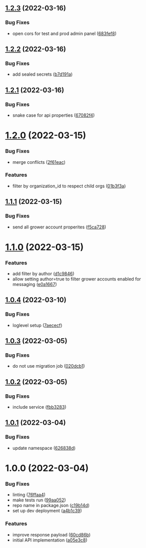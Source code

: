 ## [1.2.3](https://github.com/Greenstand/treetracker-grower-account-query/compare/v1.2.2...v1.2.3) (2022-03-16)


### Bug Fixes

* open cors for test and prod admin panel ([683fef8](https://github.com/Greenstand/treetracker-grower-account-query/commit/683fef84848315aaff5361fe554def50b3e5c5ea))

## [1.2.2](https://github.com/Greenstand/treetracker-grower-account-query/compare/v1.2.1...v1.2.2) (2022-03-16)


### Bug Fixes

* add sealed secrets ([b7d191a](https://github.com/Greenstand/treetracker-grower-account-query/commit/b7d191a4b99261f1cc40113a81bbfeccf142afc1))

## [1.2.1](https://github.com/Greenstand/treetracker-grower-account-query/compare/v1.2.0...v1.2.1) (2022-03-16)


### Bug Fixes

* snake case for api properties ([67082f4](https://github.com/Greenstand/treetracker-grower-account-query/commit/67082f4206f028004a55e2f75d4074be29581383))

# [1.2.0](https://github.com/Greenstand/treetracker-grower-account-query/compare/v1.1.1...v1.2.0) (2022-03-15)


### Bug Fixes

* merge conflicts ([2f61eac](https://github.com/Greenstand/treetracker-grower-account-query/commit/2f61eac1f51f1323022aa70b308969ea6dcf747f))


### Features

* filter by organization_id to respect child orgs ([01b3f3a](https://github.com/Greenstand/treetracker-grower-account-query/commit/01b3f3ad5304f5ddb5099270736fc7e29d687ca2))

## [1.1.1](https://github.com/Greenstand/treetracker-grower-account-query/compare/v1.1.0...v1.1.1) (2022-03-15)


### Bug Fixes

* send all grower account properites ([f5ca728](https://github.com/Greenstand/treetracker-grower-account-query/commit/f5ca72872f3a1f532ee6ab38584f3d1582228d54))

# [1.1.0](https://github.com/Greenstand/treetracker-grower-account-query/compare/v1.0.4...v1.1.0) (2022-03-15)


### Features

* add filter by author ([d1c9846](https://github.com/Greenstand/treetracker-grower-account-query/commit/d1c9846dab8ec8f9b11b6c5e77f2db354941b35b))
* allow setting author=true to filter grower accounts enabled for messaging ([e0a1667](https://github.com/Greenstand/treetracker-grower-account-query/commit/e0a16677d7179e5df3a4cf514e41682a5b0da134))

## [1.0.4](https://github.com/Greenstand/treetracker-grower-account-query/compare/v1.0.3...v1.0.4) (2022-03-10)


### Bug Fixes

* loglevel setup ([7aececf](https://github.com/Greenstand/treetracker-grower-account-query/commit/7aececf959bbf2dbe49825c1be96f1698f240869))

## [1.0.3](https://github.com/Greenstand/treetracker-grower-account-query/compare/v1.0.2...v1.0.3) (2022-03-05)


### Bug Fixes

* do not use migration job ([020dcb1](https://github.com/Greenstand/treetracker-grower-account-query/commit/020dcb19d8b3fcb47f0b0bcc3165fe4ea29e192f))

## [1.0.2](https://github.com/Greenstand/treetracker-grower-account-query/compare/v1.0.1...v1.0.2) (2022-03-05)


### Bug Fixes

* include service ([fbb3283](https://github.com/Greenstand/treetracker-grower-account-query/commit/fbb3283304db3b90df3094f6402a27ef6e6c9449))

## [1.0.1](https://github.com/Greenstand/treetracker-grower-account-query/compare/v1.0.0...v1.0.1) (2022-03-04)


### Bug Fixes

* update namespace ([626838d](https://github.com/Greenstand/treetracker-grower-account-query/commit/626838dfc5a2c1ecf9c89df6c7ef5fb66f8f6c8b))

# 1.0.0 (2022-03-04)


### Bug Fixes

* linting ([76ffaa4](https://github.com/Greenstand/treetracker-grower-account-query/commit/76ffaa4144b18388a569408ccfe76ddb7bb1b2c9))
* make tests run ([99aa052](https://github.com/Greenstand/treetracker-grower-account-query/commit/99aa052f17641946cdd76e3a331a4b713acf20a9))
* repo name in package.json ([c19b14d](https://github.com/Greenstand/treetracker-grower-account-query/commit/c19b14d72aea17f0232a3641269fefb0ca351edf))
* set up dev deployment ([a4b1c39](https://github.com/Greenstand/treetracker-grower-account-query/commit/a4b1c3990f554949f2341fcc705230bdb8a89eff))


### Features

* improve response payload ([60cd86b](https://github.com/Greenstand/treetracker-grower-account-query/commit/60cd86bf904f6933a78c85bddb38d131b7008101))
* initial API implementation ([a05e3c8](https://github.com/Greenstand/treetracker-grower-account-query/commit/a05e3c885a1e6c77c7fc286e646a32193c7138fa))
